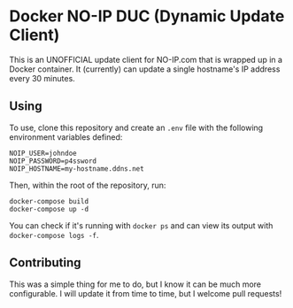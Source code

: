 # Docker NO-IP DUC (Dynamic Update Client)

This is an UNOFFICIAL update client for NO-IP.com that is wrapped up in a Docker container. It (currently) can update a single hostname's IP address every 30 minutes.

## Using

To use, clone this repository and create an `.env` file with the following environment variables defined:

```
NOIP_USER=johndoe
NOIP_PASSWORD=p4ssword
NOIP_HOSTNAME=my-hostname.ddns.net
```

Then, within the root of the repository, run:

```
docker-compose build
docker-compose up -d
```

You can check if it's running with `docker ps` and can view its output with `docker-compose logs -f`.

## Contributing

This was a simple thing for me to do, but I know it can be much more configurable. I will update it from time to time, but I welcome pull requests!
